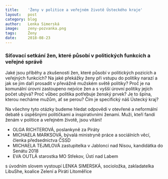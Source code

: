 ```yaml
---
title:	  'Ženy v politice a veřejném životě Ústeckého kraje'
layout:	  post
category: blog
author:	  Lenka Simerská
image:	  zeny-pozvanka.png
tags:	  Ženy
date:	  2018-08-23
---
```

### Síťovací setkání žen, které působí v politických funkcích a veřejné správě

Jaké jsou příběhy a zkušenosti žen, které působí v politických pozicích a veřejných funkcích? Na jaké překážky ženy při vstupu do politiky narazí a jak se jim daří prosadit v převážně mužském světě politiky? Proč je na komunální úrovni zastoupeno nejvíce žen a s vyšší úrovní politiky jejich počet ubývá? Proč vůbec politika potřebuje ženský prvek? Je to špína, kterou necháme mužům, ať se perou? Čím je specifický náš Ústecký kraj?

Na všechny tyto otázky budeme hledat odpovědi v otevřené a neformální debatě s úspěšnými političkami a inspirativními ženami. Muži, kteří fandí ženám v politice a veřejném životě, jsou vítáni!

* OLGA RICHTEROVÁ, poslankyně za Piráty
* MICHAELA MARKSOVÁ, bývalá ministryně práce a sociálních věcí, členka předsednictva ČSSD
* MICHAELA TEJMLOVÁ zastupitelka v Jablonci nad Nisou, kandidátka do Senátu 2018
* EVA OUTLÁ starostka MO Střekov, Ústí nad Labem 

s úvodním slovem vystoupí LENKA SIMERSKÁ, socioložka, zakladatelka LibuShe, koalice Zelení a Piráti Litoměřice



